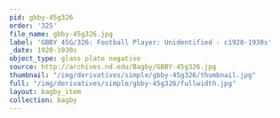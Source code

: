 ```yaml
---
pid: gbby-45g326
order: '325'
file_name: gbby-45g326.jpg
label: 'GBBY 45G/326: Football Player: Unidentified - c1920-1930s'
_date: 1920-1930s
object_type: glass plate negative
source: http://archives.nd.edu/Bagby/GBBY-45g326.jpg
thumbnail: "/img/derivatives/simple/gbby-45g326/thumbnail.jpg"
full: "/img/derivatives/simple/gbby-45g326/fullwidth.jpg"
layout: bagby_item
collection: bagby
---
```

